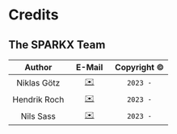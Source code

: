 Credits
=======

The SPARKX Team
---------------

Author  |  &ensp;E-Mail&ensp; | Copyright © 
:----:  |  :----: | :---------: |
Niklas Götz | [✉️](mailto:goetz@itp.uni-frankfurt.de) | `2023 -` |
Hendrik Roch | [✉️](mailto:hroch@wayne.edu) | `2023 -` |
Nils Sass | [✉️](mailto:nsass@itp.uni-frankfurt.de) | `2023 -` |

